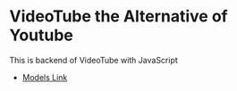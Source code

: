 # VideoTube the Alternative of Youtube

This is backend of VideoTube with JavaScript

- [Models Link](https://app.eraser.io/workspace/UqCQ6vGQk59qWUb5cxIN?origin=share)
